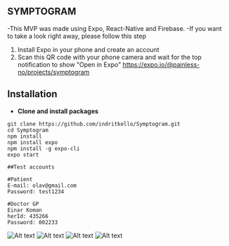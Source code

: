 ## SYMPTOGRAM
-This MVP was made using Expo, React-Native and Firebase. 
-If you want to take a look right away, please follow this step
1) Install Expo in your phone and create an account
2) Scan this QR code with your phone camera and wait for the top notification to show "Open in Expo" 
https://expo.io/@painless-no/projects/symptogram


## Installation

* **Clone and install packages**

```
git clone https://github.com/indritkello/Symptogram.git
cd Symptogram
npm install
npm install expo
npm install -g expo-cli
expo start
```

```
##Test accounts

#Patient
E-mail: olav@gmail.com
Password: test1234

#Doctor GP
Einar Koman
herId: 435266
Password: 002233 
```

![Alt text](/assets/images/readme-img-4.PNG?raw=true "Welcome Screen")
![Alt text](/assets/images/readme-img-3.PNG?raw=true "Signup Screen")
![Alt text](/assets/images/readme-img-2.PNG?raw=true "Login Screen")
![Alt text](/assets/images/readme-img-1.PNG?raw=true "Home Screen")
